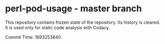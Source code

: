 # perl-pod-usage - master branch

This repository contains frozen state of the repository.
Its history is cleared. It is used only for static code
analysis with Codacy.

Commit Time: 1693253840